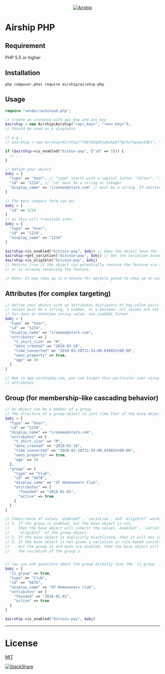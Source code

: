 <p align="center">
  <a href="https://airshiphq.com/" target="_blank">
    <img  alt="Airship" src="https://avatars3.githubusercontent.com/u/29476417?s=200&v=4" class="img-responsive">
  </a>
</p>



# Airship PHP

## Requirement
PHP 5.5 or higher

## Installation
`php composer.phar require airship/airship-php`


## Usage
```php
require "vendor/autoload.php";

// Create an instance with api_key and env_key
$airship = new Airship\Airship("<api_key>", "<env_key>");
// Should be used as a singleton

// e.g.,
// $airship = new Airship\Airship("r9b72kqdh1wbzkpkf7gntwfapqoc26bl", "nxmqp35umrd3djth");

if ($airship->is_enabled("bitoin-pay", ["id" => 5])) {
  // ...
}

// Define your object
$obj = [
  "type" => "User", // "type" starts with a capital letter "[U]ser", "[H]ome", "[C]ar". If omittied, it will default to "User"
  "id" => "1234", // "id" must be a string or integer
  "display_name" => "ironman@stark.com" // must be a string. If omitted, the SDK will use the same value as "id" (converted to a string)
]

// The most compact form can be:
$obj = [
  "id" => 1234
]
// as this will translate into:
$obj = [
  "type" => "User",
  "id" => "1234",
  "display_name" => "1234"
]

$airship->is_enabled("bitcoin-pay", $obj) // Does the object have the feature "bitcoin-pay"?
$airship->get_variation("bitcoin-pay", $obj) // Get the variation associated with a multi-variate flag
$airship->is_eligible("bitcoin-pay", $obj)
// Returns true if the object can potentially receive the feature via sampling
// or is already receiving the feature.

// Note: It may take up to a minute for objects gated to show up on our web app.
```


## Attributes (for complex targeting)
```php
// Define your object with an attributes dictionary of key-value pairs.
// Values must be a string, a number, or a boolean. nil values are not accepted.
// For date or datetime string value, use iso8601 format.
$obj = [
  "type" => "User",
  "id" => "1234",
  "display_name" => "ironman@stark.com",
  "attributes" => [
    "t_shirt_size" => "M",
    "date_created" => "2018-02-18",
    "time_converted" => "2018-02-20T21:54:00.630815+00:00",
    "owns_property" => true,
    "age" => 39
  ]
]

// Now in app.airshiphq.com, you can target this particular user using its
// attributes
```

## Group (for membership-like cascading behavior)
```php
// An object can be a member of a group.
// The structure of a group object is just like that of the base object.
$obj = [
  "type" => "User",
  "id" => "1234",
  "display_name" => "ironman@stark.com",
  "attributes" => [
    "t_shirt_size" => "M",
    "date_created" => "2018-02-18",
    "time_converted" => "2018-02-20T21:54:00.630815+00:00",
    "owns_property" => true,
    "age" => 39
  ],
  "group" => [
    "type" => "Club",
    "id" => "5678",
    "display_name" => "SF Homeowners Club",
    "attributes" => [
      "founded" => "2016-01-01",
      "active" => true
    ]
  ]
]

// Inheritance of values `enabled?`, `variation`, and `eligible?` works as follows:
// 1. If the group is enabled, but the base object is not,
//    then the base object will inherit the values `enabled?`, `variation`, and
//    `eligible?` of the group object.
// 2. If the base object is explicitly blacklisted, then it will not inherit.
// 3. If the base object is not given a variation in rule-based variation assignment,
//    but the group is and both are enabled, then the base object will inherit
//    the variation of the group's.


// You can ask questions about the group directly (use the `is_group` flag):
$obj = [
  "is_group" => true,
  "type" => "Club",
  "id" => "5678",
  "display_name" => "SF Homeowners Club",
  "attributes" => [
    "founded" => "2016-01-01",
    "active" => true
  ]
]

$airship->is_enabled("bitcoin-pay", $obj)
```
___

# License
 [MIT](/LICENSE)

[![StackShare](https://img.shields.io/badge/tech-stack-0690fa.svg?style=flat)](https://stackshare.io/airship/airship)
